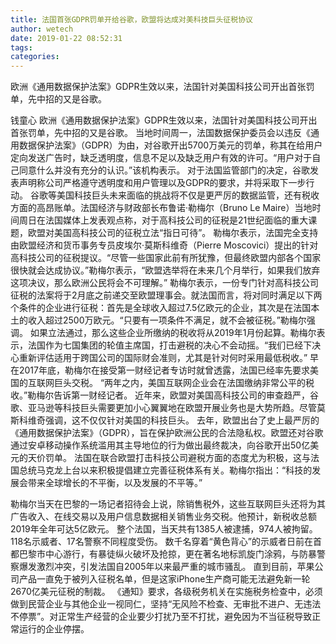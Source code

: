 ```yaml
---
title: 法国首张GDPR罚单开给谷歌，欧盟将达成对美科技巨头征税协议
author: wetech
date: 2019-01-22 08:52:31
tags: 
categories: 
---
```

欧洲《通用数据保护法案》GDPR生效以来，法国针对美国科技公司开出首张罚单，先中招的又是谷歌。
<!-- more -->
钱童心
欧洲《通用数据保护法案》GDPR生效以来，法国针对美国科技公司开出首张罚单，先中招的又是谷歌。
当地时间周一，法国数据保护委员会以违反《通用数据保护法案》（GDPR）为由，对谷歌开出5700万美元的罚单，称其在给用户定向发送广告时，缺乏透明度，信息不足以及缺乏用户有效的许可。“用户对于自己同意什么并没有充分的认识。”该机构表示。
对于法国监管部门的决定，谷歌发表声明称公司严格遵守透明度和用户管理以及GDPR的要求，并将采取下一步行动。
谷歌等美国科技巨头未来面临的挑战将不仅是更严厉的数据监管，还有税收方面的高昂账单。法国经济与财政部长布鲁诺·勒梅尔（Bruno Le Maire）当地时间周日在法国媒体上发表观点称，对于高科技公司的征税是21世纪面临的重大课题，欧盟对美国高科技公司的征税立法“指日可待”。
勒梅尔表示，法国完全支持由欧盟经济和货币事务专员皮埃尔·莫斯科维奇（Pierre Moscovici）提出的针对高科技公司的征税提议。“尽管一些国家此前有所犹豫，但最终欧盟内部各个国家很快就会达成协议。”勒梅尔表示，“欧盟选举将在未来几个月举行，如果我们放弃这项决议，那么欧洲公民将会不可理解。”
勒梅尔表示，一份专门针对高科技公司征税的法案将于2月底之前递交至欧盟理事会。就法国而言，将对同时满足以下两个条件的企业进行征税：首先是全球收入超过7.5亿欧元的企业，其次是在法国本土的收入超过2500万欧元。“只要有一项条件不满足，就不会被征税。”勒梅尔强调。
如果立法通过，那么这些企业所缴纳的税收将从2019年1月份起算。勒梅尔表示，法国作为七国集团的轮值主席国，打击避税的决心不会动摇。“我们已经下决心重新评估适用于跨国公司的国际财会准则，尤其是针对何时采用最低税收。”
早在2017年底，勒梅尔在接受第一财经记者专访时就曾透露，法国已经率先要求美国的互联网巨头交税。
“两年之内，美国互联网企业会在法国缴纳非常公平的税收。”勒梅尔告诉第一财经记者。
近年来，欧盟对美国高科技公司的审查趋严，谷歌、亚马逊等科技巨头需要更加小心翼翼地在欧盟开展业务也是大势所趋。尽管莫斯科维奇强调，这不仅仅针对美国的科技巨头。
去年，欧盟出台了史上最严厉的《通用数据保护法案》（GDPR），旨在保护欧洲公民的合法隐私权。欧盟还对谷歌通过安卓移动操作系统滥用其主导地位的行为做出最终裁决，向谷歌开出50亿美元的天价罚单。
法国在联合欧盟打击科技公司避税方面的态度尤为积极，这与法国总统马克龙上台以来积极提倡建立完善征税体系有关。勒梅尔指出：“科技的发展会带来全球增长的不平衡，以及发展的不平等。”
 
 
勒梅尔当天在巴黎的一场记者招待会上说，除销售税外，这些互联网巨头还将为其广告收入、在线交易以及用户信息数据相关销售业务交税。他预计，新税收总额2019年全年可达5亿欧元。
整个法国，当天共有1385人被逮捕，974人被拘留。118名示威者、17名警察不同程度受伤。
数千名穿着“黄色背心”的示威者日前在首都巴黎市中心游行，有暴徒纵火破坏及抢掠，更在著名地标凯旋门涂鸦，与防暴警察爆发激烈冲突，引发法国自2005年以来最严重的城市骚乱。
直到目前，苹果公司产品一直免于被列入征税名单，但是这家iPhone生产商可能无法避免新一轮2670亿美元征税的制裁。
《通知》要求，各级税务机关在实施税务检查中，必须做到民营企业与其他企业一视同仁，坚持“无风险不检查、无审批不进户、无违法不停票”。对正常生产经营的企业要少打扰乃至不打扰，避免因为不当征税导致正常运行的企业停摆。
